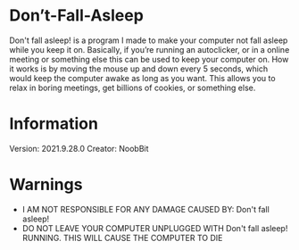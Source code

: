 # Don’t-Fall-Asleep
Don't fall asleep! is a program I made to make your computer not fall asleep while you keep it on. Basically, if you’re running an autoclicker, or in a online meeting or something else this can be used to keep your computer on. How it works is by moving the mouse up and down every 5 seconds, which would keep the computer awake as long as you want. This allows you to relax in boring meetings, get billions of cookies, or something else.

# Information
Version: 2021.9.28.0
Creator: NoobBit

# Warnings
 - I AM NOT RESPONSIBLE FOR ANY DAMAGE CAUSED BY: Don't fall asleep!
 - DO NOT LEAVE YOUR COMPUTER UNPLUGGED WITH Don't fall asleep! RUNNING. THIS WILL CAUSE THE COMPUTER TO DIE
